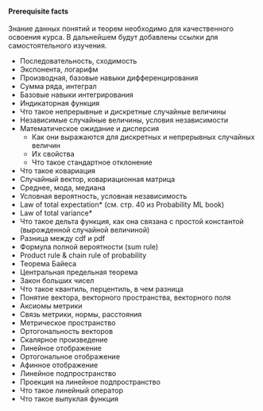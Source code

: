 #### Prerequisite facts
Знание данных понятий и теорем необходимо для качественного освоения курса. В дальнейшем будут добавлены ссылки для самостоятельного изучения.

* Последовательность, сходимость
* Экспонента, логарифм
* Производная, базовые навыки дифференцирования
* Сумма ряда, интеграл
* Базовые навыки интегрирования
* Индикаторная функция
* Что такое непрерывные и дискретные случайные величины
* Независимые случайные величины, условия независимости
* Математическое ожидание и дисперсия
	* Как они выражаются для дискретных и непрерывных случайных величин
	* Их свойства
	* Что такое стандартное отклонение
* Что такое ковариация
* Случайный вектор, ковариационная матрица
* Среднее, мода, медиана
* Условная вероятность, условная независимость
* Law of total expectation* (см. стр. 40 из Probability ML book)
* Law of total variance*
* Что такое дельта функция, как она связана с простой константой (вырожденной случайной величиной)
* Разница между cdf и pdf
* Формула полной вероятности (sum rule)
* Product rule & chain rule of probability
* Теорема Байеса
* Центральная предельная теорема
* Закон больших чисел
* Что такое квантиль, перцентиль, в чем разница
* Понятие вектора, векторного пространства, векторного поля
* Аксиомы метрики
* Связь метрики, нормы, расстояния
* Метрическое пространство
* Ортогональность векторов
* Скалярное произведение
* Линейное отображение
* Ортогональное отображение
* Афинное отображение
* Линейное подпространство
* Проекция на линейное подпространство
* Что такое линейный оператор
* Что такое выпуклая функция
